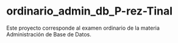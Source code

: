 # ordinario_admin_db_P-rez-Tinal
Este proyecto corresponde al examen ordinario de la materia Administración de Base de Datos. 
